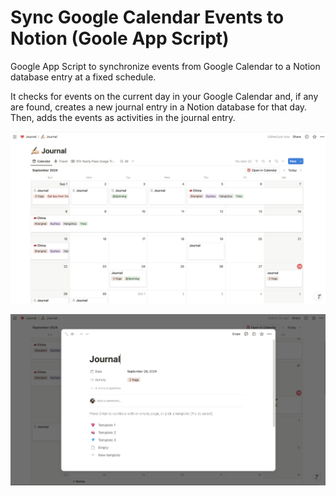 # Sync Google Calendar Events to Notion (Goole App Script)
Google App Script to synchronize events from Google Calendar to a Notion database entry at a fixed schedule.

It checks for events on the current day in your Google Calendar and, if any are found, creates a new journal entry in a Notion database for that day. Then, adds the events as activities in the journal entry.

![Notion calendar screenshot](https://github.com/joxyloo/Sync-Google-Calendar-to-Notion/blob/master/screenshots/Notion%20calendar%20screenshot.png)

![Notion calendar journal screenshot](https://github.com/joxyloo/Sync-Google-Calendar-to-Notion/blob/master/screenshots/Notion%20calendar%20journal%20screenshot.png)
